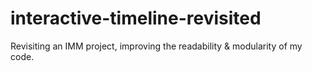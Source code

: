 # interactive-timeline-revisited
Revisiting an IMM project, improving the readability &amp; modularity of my code.
